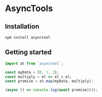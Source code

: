 # AsyncTools

## Installation

```shell
npm install asynctool
```

## Getting started

```js
import at from `asynctool`;

const myData = [0, 1, 2];
const multiply = el => el & el;
const promise = at.map(myData, multiply);

(async () => console.log(await promise))();
```
